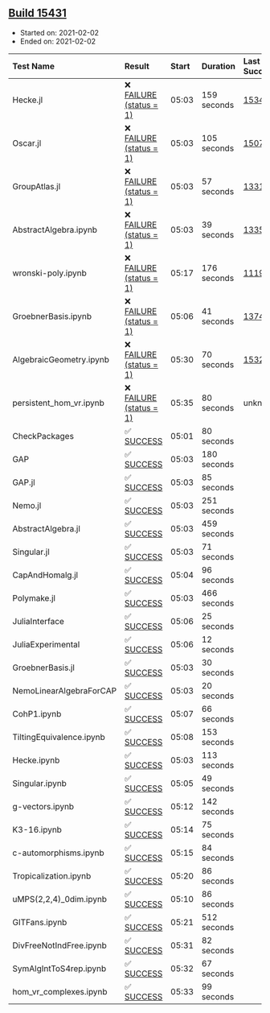 ## [Build 15431](https://oscarci.mathematik.uni-kl.de/job/oscar/15431/)

* Started on: 2021-02-02
* Ended on: 2021-02-02

| Test Name    | Result | Start | Duration | Last Success | First Failure |
|:-------------|:-------|:------|:---------|:-------------|:--------------|
| Hecke.jl | ❌ [FAILURE (status = 1)](https://oscarci.mathematik.uni-kl.de/job/oscar/15431/artifact/logs/build-15431/Hecke.jl.log) | 05:03 | 159 seconds | [15344](https://oscarci.mathematik.uni-kl.de/job/oscar/15344/) | [15348](https://oscarci.mathematik.uni-kl.de/job/oscar/15348/) |
| Oscar.jl | ❌ [FAILURE (status = 1)](https://oscarci.mathematik.uni-kl.de/job/oscar/15431/artifact/logs/build-15431/Oscar.jl.log) | 05:03 | 105 seconds | [15079](https://oscarci.mathematik.uni-kl.de/job/oscar/15079/) | [15080](https://oscarci.mathematik.uni-kl.de/job/oscar/15080/) |
| GroupAtlas.jl | ❌ [FAILURE (status = 1)](https://oscarci.mathematik.uni-kl.de/job/oscar/15431/artifact/logs/build-15431/GroupAtlas.jl.log) | 05:03 | 57 seconds | [13311](https://oscarci.mathematik.uni-kl.de/job/oscar/13311/) | [13312](https://oscarci.mathematik.uni-kl.de/job/oscar/13312/) |
| AbstractAlgebra.ipynb | ❌ [FAILURE (status = 1)](https://oscarci.mathematik.uni-kl.de/job/oscar/15431/artifact/logs/build-15431/AbstractAlgebra.ipynb.log) | 05:03 | 39 seconds | [13355](https://oscarci.mathematik.uni-kl.de/job/oscar/13355/) | [13356](https://oscarci.mathematik.uni-kl.de/job/oscar/13356/) |
| wronski-poly.ipynb | ❌ [FAILURE (status = 1)](https://oscarci.mathematik.uni-kl.de/job/oscar/15431/artifact/logs/build-15431/wronski-poly.ipynb.log) | 05:17 | 176 seconds | [11192](https://oscarci.mathematik.uni-kl.de/job/oscar/11192/) | [11193](https://oscarci.mathematik.uni-kl.de/job/oscar/11193/) |
| GroebnerBasis.ipynb | ❌ [FAILURE (status = 1)](https://oscarci.mathematik.uni-kl.de/job/oscar/15431/artifact/logs/build-15431/GroebnerBasis.ipynb.log) | 05:06 | 41 seconds | [13748](https://oscarci.mathematik.uni-kl.de/job/oscar/13748/) | [13749](https://oscarci.mathematik.uni-kl.de/job/oscar/13749/) |
| AlgebraicGeometry.ipynb | ❌ [FAILURE (status = 1)](https://oscarci.mathematik.uni-kl.de/job/oscar/15431/artifact/logs/build-15431/AlgebraicGeometry.ipynb.log) | 05:30 | 70 seconds | [15322](https://oscarci.mathematik.uni-kl.de/job/oscar/15322/) | [15323](https://oscarci.mathematik.uni-kl.de/job/oscar/15323/) |
| persistent_hom_vr.ipynb | ❌ [FAILURE (status = 1)](https://oscarci.mathematik.uni-kl.de/job/oscar/15431/artifact/logs/build-15431/persistent_hom_vr.ipynb.log) | 05:35 | 80 seconds | unknown | unknown |
| CheckPackages | ✅ [SUCCESS](https://oscarci.mathematik.uni-kl.de/job/oscar/15431/artifact/logs/build-15431/CheckPackages.log) | 05:01 | 80 seconds |  |  |
| GAP | ✅ [SUCCESS](https://oscarci.mathematik.uni-kl.de/job/oscar/15431/artifact/logs/build-15431/GAP.log) | 05:03 | 180 seconds |  |  |
| GAP.jl | ✅ [SUCCESS](https://oscarci.mathematik.uni-kl.de/job/oscar/15431/artifact/logs/build-15431/GAP.jl.log) | 05:03 | 85 seconds |  |  |
| Nemo.jl | ✅ [SUCCESS](https://oscarci.mathematik.uni-kl.de/job/oscar/15431/artifact/logs/build-15431/Nemo.jl.log) | 05:03 | 251 seconds |  |  |
| AbstractAlgebra.jl | ✅ [SUCCESS](https://oscarci.mathematik.uni-kl.de/job/oscar/15431/artifact/logs/build-15431/AbstractAlgebra.jl.log) | 05:03 | 459 seconds |  |  |
| Singular.jl | ✅ [SUCCESS](https://oscarci.mathematik.uni-kl.de/job/oscar/15431/artifact/logs/build-15431/Singular.jl.log) | 05:03 | 71 seconds |  |  |
| CapAndHomalg.jl | ✅ [SUCCESS](https://oscarci.mathematik.uni-kl.de/job/oscar/15431/artifact/logs/build-15431/CapAndHomalg.jl.log) | 05:04 | 96 seconds |  |  |
| Polymake.jl | ✅ [SUCCESS](https://oscarci.mathematik.uni-kl.de/job/oscar/15431/artifact/logs/build-15431/Polymake.jl.log) | 05:03 | 466 seconds |  |  |
| JuliaInterface | ✅ [SUCCESS](https://oscarci.mathematik.uni-kl.de/job/oscar/15431/artifact/logs/build-15431/JuliaInterface.log) | 05:06 | 25 seconds |  |  |
| JuliaExperimental | ✅ [SUCCESS](https://oscarci.mathematik.uni-kl.de/job/oscar/15431/artifact/logs/build-15431/JuliaExperimental.log) | 05:06 | 12 seconds |  |  |
| GroebnerBasis.jl | ✅ [SUCCESS](https://oscarci.mathematik.uni-kl.de/job/oscar/15431/artifact/logs/build-15431/GroebnerBasis.jl.log) | 05:03 | 30 seconds |  |  |
| NemoLinearAlgebraForCAP | ✅ [SUCCESS](https://oscarci.mathematik.uni-kl.de/job/oscar/15431/artifact/logs/build-15431/NemoLinearAlgebraForCAP.log) | 05:03 | 20 seconds |  |  |
| CohP1.ipynb | ✅ [SUCCESS](https://oscarci.mathematik.uni-kl.de/job/oscar/15431/artifact/logs/build-15431/CohP1.ipynb.log) | 05:07 | 66 seconds |  |  |
| TiltingEquivalence.ipynb | ✅ [SUCCESS](https://oscarci.mathematik.uni-kl.de/job/oscar/15431/artifact/logs/build-15431/TiltingEquivalence.ipynb.log) | 05:08 | 153 seconds |  |  |
| Hecke.ipynb | ✅ [SUCCESS](https://oscarci.mathematik.uni-kl.de/job/oscar/15431/artifact/logs/build-15431/Hecke.ipynb.log) | 05:03 | 113 seconds |  |  |
| Singular.ipynb | ✅ [SUCCESS](https://oscarci.mathematik.uni-kl.de/job/oscar/15431/artifact/logs/build-15431/Singular.ipynb.log) | 05:05 | 49 seconds |  |  |
| g-vectors.ipynb | ✅ [SUCCESS](https://oscarci.mathematik.uni-kl.de/job/oscar/15431/artifact/logs/build-15431/g-vectors.ipynb.log) | 05:12 | 142 seconds |  |  |
| K3-16.ipynb | ✅ [SUCCESS](https://oscarci.mathematik.uni-kl.de/job/oscar/15431/artifact/logs/build-15431/K3-16.ipynb.log) | 05:14 | 75 seconds |  |  |
| c-automorphisms.ipynb | ✅ [SUCCESS](https://oscarci.mathematik.uni-kl.de/job/oscar/15431/artifact/logs/build-15431/c-automorphisms.ipynb.log) | 05:15 | 84 seconds |  |  |
| Tropicalization.ipynb | ✅ [SUCCESS](https://oscarci.mathematik.uni-kl.de/job/oscar/15431/artifact/logs/build-15431/Tropicalization.ipynb.log) | 05:20 | 86 seconds |  |  |
| uMPS(2,2,4)_0dim.ipynb | ✅ [SUCCESS](https://oscarci.mathematik.uni-kl.de/job/oscar/15431/artifact/logs/build-15431/uMPS-2-2-4-_0dim.ipynb.log) | 05:10 | 86 seconds |  |  |
| GITFans.ipynb | ✅ [SUCCESS](https://oscarci.mathematik.uni-kl.de/job/oscar/15431/artifact/logs/build-15431/GITFans.ipynb.log) | 05:21 | 512 seconds |  |  |
| DivFreeNotIndFree.ipynb | ✅ [SUCCESS](https://oscarci.mathematik.uni-kl.de/job/oscar/15431/artifact/logs/build-15431/DivFreeNotIndFree.ipynb.log) | 05:31 | 82 seconds |  |  |
| SymAlgIntToS4rep.ipynb | ✅ [SUCCESS](https://oscarci.mathematik.uni-kl.de/job/oscar/15431/artifact/logs/build-15431/SymAlgIntToS4rep.ipynb.log) | 05:32 | 67 seconds |  |  |
| hom_vr_complexes.ipynb | ✅ [SUCCESS](https://oscarci.mathematik.uni-kl.de/job/oscar/15431/artifact/logs/build-15431/hom_vr_complexes.ipynb.log) | 05:33 | 99 seconds |  |  |
